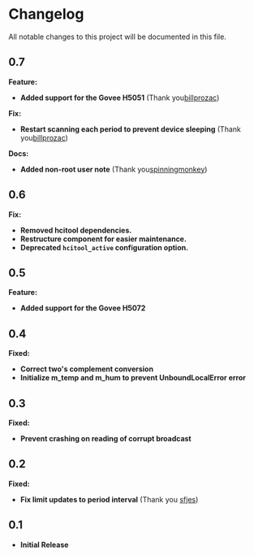 # Changelog
All notable changes to this project will be documented in this file.

## 0.7
**Feature:**
  - **Added support for the Govee H5051** (Thank you[billprozac](https://github.com/billprozac))

**Fix:**
  - **Restart scanning each period to prevent device sleeping** (Thank you[billprozac](https://github.com/billprozac))

**Docs:**
  - **Added non-root user note** (Thank you[spinningmonkey](https://github.com/spinningmonkey))

## 0.6
**Fix:**
  - **Removed hcitool dependencies.**
  - **Restructure component for easier maintenance.**
  - **Deprecated `hcitool_active` configuration option.**

## 0.5
**Feature:**
  - **Added support for the Govee H5072**

## 0.4
**Fixed:**

 - **Correct two's complement conversion**
 - **Initialize m_temp and m_hum to prevent UnboundLocalError error**

## 0.3
**Fixed:**

 - **Prevent crashing on reading of corrupt broadcast**

## 0.2

**Fixed:**

 - **Fix limit updates to period interval** (Thank you [sfjes](github.com/sfjes))

## 0.1
  - **Initial Release**

